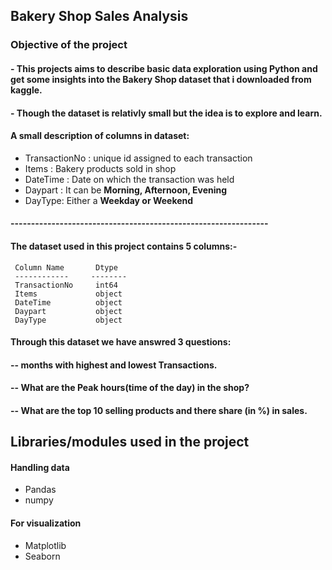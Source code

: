 
## Bakery Shop Sales Analysis

### Objective of the project

#### - This projects aims to describe basic data exploration using Python and get some insights into the Bakery Shop dataset that i downloaded from kaggle.
#### - Though the dataset is relativly small but the idea is to explore and learn. 

#### A small description of columns in dataset:
- TransactionNo : unique id assigned to each transaction
- Items : Bakery products sold in shop
- DateTime : Date on which the transaction was held
- Daypart : It can be **Morning, Afternoon, Evening**
- DayType: Either a **Weekday or Weekend** 


#### ---------------------------------------------------------------

#### The dataset used in this project contains 5 columns:-

     Column Name       Dtype
     ------------     --------
     TransactionNo     int64 
     Items             object
     DateTime          object
     Daypart           object
     DayType           object

 
 #### Through this dataset we have answred 3 questions:

 #### -- months with highest and lowest Transactions.  
 #### -- What are the Peak hours(time of the day) in the shop?
 #### -- What are the top 10 selling products and there share (in %) in sales.

 ## Libraries/modules used in the project
 
 #### Handling data
 - Pandas 
 - numpy
 #### For visualization
 - Matplotlib 
 - Seaborn 
